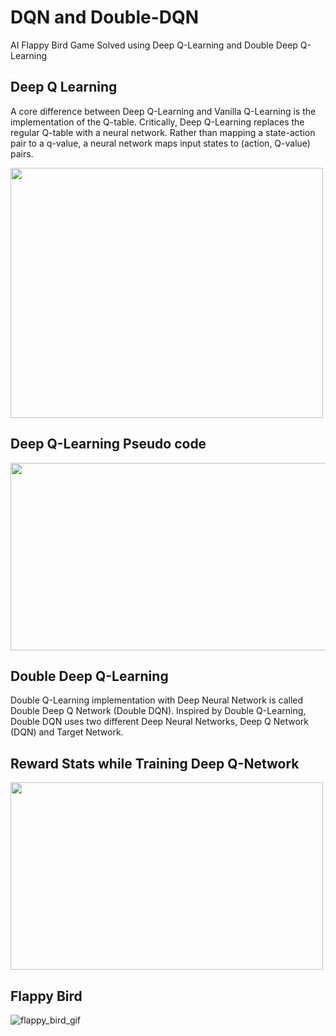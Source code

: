 # DQN and Double-DQN
AI Flappy Bird Game Solved using Deep Q-Learning and Double Deep Q-Learning

## Deep Q Learning
A core difference between Deep Q-Learning and Vanilla Q-Learning is the implementation of the Q-table. Critically, Deep Q-Learning replaces the regular Q-table with a neural network. Rather than mapping a state-action pair to a q-value, a neural network maps input states to (action, Q-value) pairs.

<img src="https://github.com/BhanuPrakashPebbeti/DQN_and_Double-DQN/blob/main/assets/deep-q-learning.png" width="500" height="400">

## Deep Q-Learning Pseudo code

<img src="https://github.com/BhanuPrakashPebbeti/DQN_and_Double-DQN/blob/main/assets/Pseudo-code-of-DQN-with-experience-replay.png" width="600" height="300">

## Double Deep Q-Learning

Double Q-Learning implementation with Deep Neural Network is called Double Deep Q Network (Double DQN). Inspired by Double Q-Learning, Double DQN uses two different Deep Neural Networks, Deep Q Network (DQN) and Target Network.

## Reward Stats while Training Deep Q-Network

<img src="https://github.com/BhanuPrakashPebbeti/DQN_and_Double-DQN/blob/main/DQN/Statistics.png" width="500" height="300">

## Flappy Bird 
![flappy_bird_gif](https://github.com/BhanuPrakashPebbeti/DQN_and_Double-DQN/blob/main/DQN/results/AI_FlappyBird.gif)

